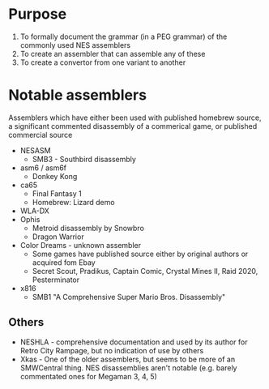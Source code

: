 # Purpose

1. To formally document the grammar (in a PEG grammar) of the commonly used NES assemblers
2. To create an assembler that can assemble any of these
3. To create a convertor from one variant to another

# Notable assemblers

Assemblers which have either been used with published homebrew source, a significant commented disassembly of a commerical game, or published commercial source

* NESASM
    * SMB3 - Southbird disassembly
* asm6 / asm6f
    * Donkey Kong
* ca65
    * Final Fantasy 1
    * Homebrew: Lizard demo
* WLA-DX
* Ophis
    * Metroid disassembly by Snowbro
    * Dragon Warrior
* Color Dreams - unknown assembler
    * Some games have published source either by original authors or acquired fom Ebay
    * Secret Scout, Pradikus, Captain Comic, Crystal Mines II, Raid 2020, Pesterminator
* x816
    * SMB1 "A Comprehensive Super Mario Bros. Disassembly"

## Others

* NESHLA - comprehensive documentation and used by its author for Retro City Rampage, but no indication of use by others
* Xkas - One of the older assemblers, but seems to be more of an SMWCentral thing. NES disassemblies aren't notable (e.g. barely commentated ones for Megaman 3, 4, 5)
